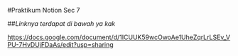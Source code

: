 #Praktikum Notion Sec 7

##_Linknya terdapat di bawah ya kak_

https://docs.google.com/document/d/1ICUUK59wcOwoAe1UheZqrLrLSEv_VPU-7HvDUjFDaAs/edit?usp=sharing
